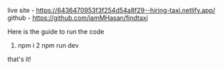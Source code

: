 live site - https://6436470953f3f254d54a8f29--hiring-taxi.netlify.app/
github - https://github.com/iamMHasan/findtaxi

Here is the guide to run the code

1. npm i
2 npm run dev

that's it!